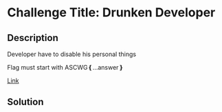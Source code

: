 # Challenge Title: Drunken Developer 

## Description
Developer have to disable his personal things
 
Flag must start with ASCWG❴...answer❵


[Link](http://104.154.142.159:5454/)

## Solution
